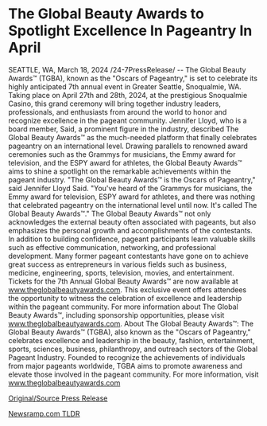 # The Global Beauty Awards to Spotlight Excellence In Pageantry In April

SEATTLE, WA, March 18, 2024 /24-7PressRelease/ -- The Global Beauty Awards™ (TGBA), known as the "Oscars of Pageantry," is set to celebrate its highly anticipated 7th annual event in Greater Seattle, Snoqualmie, WA. Taking place on April 27th and 28th, 2024, at the prestigious Snoqualmie Casino, this grand ceremony will bring together industry leaders, professionals, and enthusiasts from around the world to honor and recognize excellence in the pageant community.  Jennifer Lloyd, who is a board member, Said, a prominent figure in the industry, described The Global Beauty Awards™ as the much-needed platform that finally celebrates pageantry on an international level. Drawing parallels to renowned award ceremonies such as the Grammys for musicians, the Emmy award for television, and the ESPY award for athletes, the Global Beauty Awards™ aims to shine a spotlight on the remarkable achievements within the pageant industry.  "The Global Beauty Awards™ is the Oscars of Pageantry," said Jennifer Lloyd Said. "You've heard of the Grammys for musicians, the Emmy award for television, ESPY award for athletes, and there was nothing that celebrated pageantry on the international level until now. It's called The Global Beauty Awards™."  The Global Beauty Awards™ not only acknowledges the external beauty often associated with pageants, but also emphasizes the personal growth and accomplishments of the contestants. In addition to building confidence, pageant participants learn valuable skills such as effective communication, networking, and professional development. Many former pageant contestants have gone on to achieve great success as entrepreneurs in various fields such as business, medicine, engineering, sports, television, movies, and entertainment.  Tickets for the 7th Annual Global Beauty Awards™ are now available at www.theglobalbeautyawards.com. This exclusive event offers attendees the opportunity to witness the celebration of excellence and leadership within the pageant community.  For more information about The Global Beauty Awards™, including sponsorship opportunities, please visit www.theglobalbeautyawards.com.  About The Global Beauty Awards™: The Global Beauty Awards™ (TGBA), also known as the "Oscars of Pageantry," celebrates excellence and leadership in the beauty, fashion, entertainment, sports, sciences, business, philanthropy, and outreach sectors of the Global Pageant Industry. Founded to recognize the achievements of individuals from major pageants worldwide, TGBA aims to promote awareness and elevate those involved in the pageant community. For more information, visit www.theglobalbeautyawards.com 

[Original/Source Press Release](https://www.24-7pressrelease.com/press-release/509336/the-global-beauty-awards-to-spotlight-excellence-in-pageantry-in-april) 

[Newsramp.com TLDR](https://newsramp.com/None) 